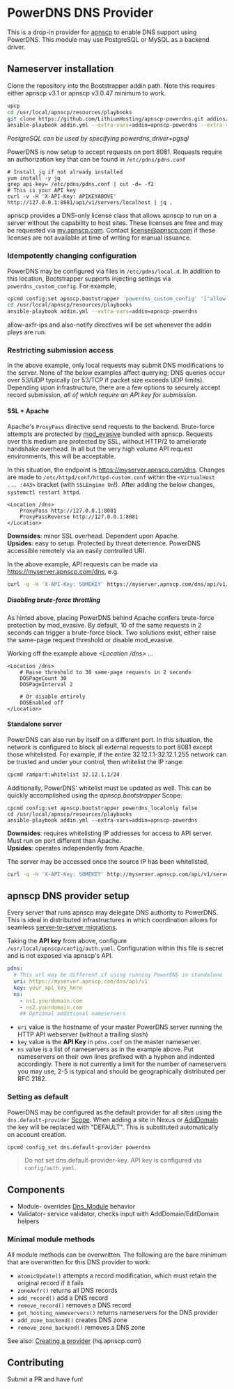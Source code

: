 # PowerDNS DNS Provider

This is a drop-in provider for [apnscp](https://apnscp.com) to enable DNS support using PowerDNS. This module may use PostgreSQL or MySQL as a backend driver.

## Nameserver installation

Clone the repository into the Bootstrapper addin path. Note this requires either apnscp v3.1 or apnscp v3.0.47 minimum to work.

```bash
upcp
cd /usr/local/apnscp/resources/playbooks
git clone https://github.com/LithiumHosting/apnscp-powerdns.git addins/apnscp-powerdns
ansible-playbook addin.yml --extra-vars=addin=apnscp-powerdns --extra-vars=powerdns_driver=mysql
```

*PostgreSQL can be used by specifying powerdns_driver=pgsql*

PowerDNS is now setup to accept requests on port 8081. Requests require an authorization key that can be found in `/etc/pdns/pdns.conf`

```
# Install jq if not already installed
yum install -y jq
grep api-key= /etc/pdns/pdns.conf | cut -d= -f2
# This is your API key
curl -v -H 'X-API-Key: APIKEYABOVE' http://127.0.0.1:8081/api/v1/servers/localhost | jq .
```

apnscp provides a DNS-only license class that allows apnscp to run on a server without the capability to host sites. These licenses are free and may be requested via [my.apnscp.com](https://my.apnscp.com). Contact license@apnscp.com if these licenses are not available at time of writing for manual issuance.

### Idempotently changing configuration

PowerDNS may be configured via files in `/etc/pdns/local.d`. In addition to this location, Bootstrapper supports injecting settings via `powerdns_custom_config`. For example,

```bash
cpcmd config:set apnscp.bootstrapper 'powerdns_custom_config' '["allow-axfr-ips":1.2.3.4,"also-notify":1.2.3.4]'
cd /usr/local/apnscp/resources/playbooks
ansible-playbook addin.yml --extra-vars=addin=apnscp-powerdns
```

allow-axfr-ips and also-notify directives will be set whenever the addin plays are run.

### Restricting submission access

In the above example, only local requests may submit DNS modifications to the server. None of the below examples affect querying; DNS queries occur over 53/UDP typically (or 53/TCP if packet size exceeds UDP limits). Depending upon infrastructure, there are a few options to securely accept record submission, *all of which require an API key for submission*.

#### SSL + Apache

Apache's `ProxyPass` directive send requests to the backend. Brute-force attempts are protected by [mod_evasive](https://github.com/apisnetworks/mod_evasive ) bundled with apnscp. Requests over this medium are protected by SSL, without HTTP/2 to ameliorate handshake overhead. In all but the very high volume API request environments, this will be acceptable.

In this situation, the endpoint is https://myserver.apnscp.com/dns. Changes are made to `/etc/httpd/conf/httpd-custom.conf` within the `<VirtualHost ... :443>` bracket (with `SSLEngine On`!). After adding the below changes, `systemctl restart httpd`.

```
<Location /dns>
	ProxyPass http://127.0.0.1:8081
	ProxyPassReverse http://127.0.0.1:8081
</Location>
```

**Downsides**: minor SSL overhead. Dependent upon Apache.  
**Upsides**: easy to setup. Protected by threat deterrence. PowerDNS accessible remotely via an easily controlled URI.  

In the above example, API requests can be made via https://myserver.apnscp.com/dns, e.g. 

```bash
curl -q -H 'X-API-Key: SOMEKEY' https://myserver.apnscp.com/dns/api/v1/servers/localhost 
```

##### Disabling brute-force throttling

As hinted above, placing PowerDNS behind Apache confers brute-force protection by mod_evasive. By default, 10 of the same requests in 2 seconds can trigger a brute-force block. Two solutions exist, either  raise the same-page request threshold or disable mod_evasive.

Working off the example above *<Location /dns> ... </Location>*
```
<Location /dns>
	# Raise threshold to 30 same-page requests in 2 seconds
	DOSPageCount 30
	DOSPageInterval 2

	# Or disable entirely
	DOSEnabled off
</Location>
```

#### Standalone server

PowerDNS can also run by itself on a different port. In this situation, the network is configured to block all external requests to port 8081 except those whitelisted. For example, if the entire 32.12.1.1-32.12.1.255 network can be trusted and under your control, then whitelist the IP range:

```bash
cpcmd rampart:whitelist 32.12.1.1/24
```

Additionally, PowerDNS' whitelist must be updated as well. This can be quickly accomplished using the *apnscp.bootstrapper* Scope:

```
cpcmd config:set apnscp.bootstrapper powerdns_localonly false
cd /usr/local/apnscp/resources/playbooks
ansible-playbook addin.yml --extra-vars=addin=apnscp-powerdns
```

**Downsides**: requires whitelisting IP addresses for access to API server. Must run on port different than Apache.  
**Upsides**: operates independently from Apache.  

The server may be accessed once the source IP has been whitelisted,

```bash
curl -q -H 'X-API-Key: SOMEKEY' http://myserver.apnscp.com/api/v1/servers/localhost 
```


## apnscp DNS provider setup

Every server that runs apnscp may delegate DNS authority to PowerDNS. This is ideal in distributed infrastructures in which coordination allows for seamless [server-to-server migrations](<https://hq.apnscp.com/account-migration-guide/> ).

Taking the **API key** from above, configure `/usr/local/apnscp/config/auth.yaml`. Configuration within this file is secret and is not exposed via apnscp's API.

```yaml
pdns:
  # This url may be different if using running PowerDNS in standalone
  uri: https://myserver.apnscp.com/dns/api/v1
  key: your_api_key_here
  ns: 
    - ns1.yourdomain.com
    - ns2.yourdomain.com
    ## Optional additional nameservers
```
* `uri` value is the hostname of your master PowerDNS server running the HTTP API webserver (without a trailing slash)
* `key` value is the **API Key** in `pdns.conf` on the master nameserver. 
* `ns` value is a list of nameservers as in the example above.  Put nameservers on their own lines prefixed with a hyphen and indented accordingly.  There is not currently a limit for the number of nameservers you may use, 2-5 is typical and should be geographically distributed per RFC 2182.

### Setting as default

PowerDNS may be configured as the default provider for all sites using the `dns.default-provider` [Scope](https://gitlab.com/apisnetworks/apnscp/blob/master/docs/admin/Scopes.md). When adding a site in Nexus or [AddDomain](https://hq.apnscp.com/working-with-cli-helpers/#adddomain) the key will be replaced with "DEFAULT". This is substituted automatically on account creation.

```bash
cpcmd config_set dns.default-provider powerdns
```

> Do not set dns.default-provider-key. API key is configured via `config/auth.yaml`.

## Components

- Module- overrides [Dns_Module](https://github.com/apisnetworks/apnscp-modules/blob/master/modules/dns.php) behavior
- Validator- service validator, checks input with AddDomain/EditDomain helpers

### Minimal module methods

All module methods can be overwritten. The following are the bare minimum that are overwritten for this DNS provider to work:

- `atomicUpdate()` attempts a record modification, which must retain the original record if it fails
- `zoneAxfr()` returns all DNS records
- `add_record()` add a DNS record
- `remove_record()` removes a DNS record
- `get_hosting_nameservers()` returns nameservers for the DNS provider
- `add_zone_backend()` creates DNS zone
- `remove_zone_backend()` removes a DNS zone

See also: [Creating a provider](https://hq.apnscp.com/apnscp-pre-alpha-technical-release/#creatingaprovider) (hq.apnscp.com)

## Contributing

Submit a PR and have fun!
